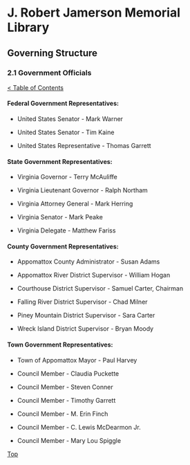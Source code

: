 [0]: ../README.md
[2.1]: government-officials.md

# J. Robert Jamerson Memorial Library
## Governing Structure
### 2.1 Government Officials
[< Table of Contents][0]

#### Federal Government Representatives:

* United States Senator - Mark Warner

* United States Senator - Tim Kaine

* United States Representative - Thomas Garrett

#### State Government Representatives:

* Virginia Governor - Terry McAuliffe

* Virginia Lieutenant Governor - Ralph Northam

* Virginia Attorney General - Mark Herring

* Virginia Senator - Mark Peake

* Virginia Delegate - Matthew Fariss

#### County Government Representatives:

* Appomattox County Administrator - Susan Adams

* Appomattox River District Supervisor - William Hogan

* Courthouse District Supervisor - Samuel Carter, Chairman

* Falling River District Supervisor - Chad Milner

* Piney Mountain District Supervisor - Sara Carter

* Wreck Island District Supervisor - Bryan Moody

#### Town Government Representatives:

* Town of Appomattox Mayor - Paul Harvey

* Council Member - Claudia Puckette

* Council Member - Steven Conner

* Council Member - Timothy Garrett

* Council Member - M. Erin Finch

* Council Member - C. Lewis McDearmon Jr.

* Council Member - Mary Lou Spiggle

[Top][2.1]